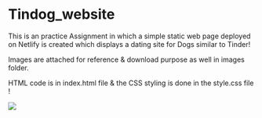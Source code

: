 # Tindog_website

This is an practice Assignment in which a simple static web page deployed on Netlify is created which displays a dating site for Dogs similar to Tinder!

Images are attached for reference & download purpose as well in images folder.

HTML code is in index.html file & the CSS styling is done in the style.css file !






<img src="https://user-images.githubusercontent.com/81765508/178313164-12ed3b34-db97-42b3-aca1-7408aabbc1b8.png">
